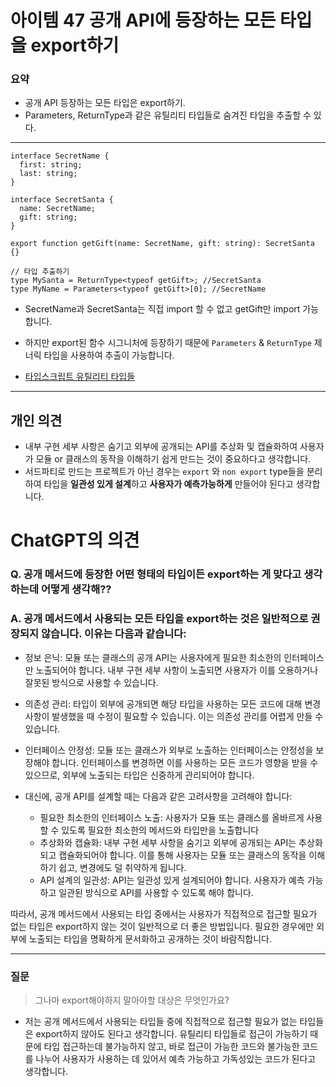# 아이템 47 공개 API에 등장하는 모든 타입을 export하기

### 요약

- 공개 API 등장하는 모든 타입은 export하기.
- Parameters, ReturnType과 같은 유틸리티 타입들로 숨겨진 타입을 추출할 수 있다.

---

```tsx
interface SecretName {
  first: string;
  last: string;
}

interface SecretSanta {
  name: SecretName;
  gift: string;
}

export function getGift(name: SecretName, gift: string): SecretSanta {}

// 타입 추출하기
type MySanta = ReturnType<typeof getGift>; //SecretSanta
type MyName = Parameters<typeof getGift>[0]; //SecretName
```

- SecretName과 SecretSanta는 직접 import 할 수 없고 getGift만 import 가능합니다.
- 하지만 export된 함수 시그니처에 등장하기 때문에 `Parameters` & `ReturnType` 제너릭 타입을 사용하여 추출이 가능합니다.

- [타입스크립트 유틸리티 타입들](https://www.typescriptlang.org/ko/docs/handbook/utility-types.html#returntypetype)

---

## 개인 의견

- 내부 구현 세부 사항은 숨기고 외부에 공개되는 API를 추상화 및 캡슐화하여 사용자가 모듈 or 클래스의 동작을 이해하기 쉽게 만드는 것이 중요하다고 생각합니다.
- 서드파티로 만드는 프로젝트가 아닌 경우는 `export` 와 `non export` type들을 분리하여 타입을 **일관성 있게 설계**하고 **사용자가 예측가능하게** 만들어야 된다고 생각합니다.

# ChatGPT의 의견

### Q. 공개 메서드에 등장한 어떤 형태의 타입이든 export하는 게 맞다고 생각하는데 어떻게 생각해??

### A. 공개 메서드에서 사용되는 모든 타입을 export하는 것은 일반적으로 권장되지 않습니다. 이유는 다음과 같습니다:

- 정보 은닉: 모듈 또는 클래스의 공개 API는 사용자에게 필요한 최소한의 인터페이스만 노출되어야 합니다. 내부 구현 세부 사항이 노출되면 사용자가 이를 오용하거나 잘못된 방식으로 사용할 수 있습니다.

- 의존성 관리: 타입이 외부에 공개되면 해당 타입을 사용하는 모든 코드에 대해 변경사항이 발생했을 때 수정이 필요할 수 있습니다. 이는 의존성 관리를 어렵게 만들 수 있습니다.

- 인터페이스 안정성: 모듈 또는 클래스가 외부로 노출하는 인터페이스는 안정성을 보장해야 합니다. 인터페이스를 변경하면 이를 사용하는 모든 코드가 영향을 받을 수 있으므로, 외부에 노출되는 타입은 신중하게 관리되어야 합니다.

- 대신에, 공개 API를 설계할 때는 다음과 같은 고려사항을 고려해야 합니다:

  - 필요한 최소한의 인터페이스 노출: 사용자가 모듈 또는 클래스를 올바르게 사용할 수 있도록 필요한 최소한의 메서드와 타입만을 노출합니다
  - 추상화와 캡슐화: 내부 구현 세부 사항을 숨기고 외부에 공개되는 API는 추상화되고 캡슐화되어야 합니다. 이를 통해 사용자는 모듈 또는 클래스의 동작을 이해하기 쉽고, 변경에도 덜 취약하게 됩니다.
  - API 설계의 일관성: API는 일관성 있게 설계되어야 합니다. 사용자가 예측 가능하고 일관된 방식으로 API를 사용할 수 있도록 해야 합니다.

따라서, 공개 메서드에서 사용되는 타입 중에서는 사용자가 직접적으로 접근할 필요가 없는 타입은 export하지 않는 것이 일반적으로 더 좋은 방법입니다. 필요한 경우에만 외부에 노출되는 타입을 명확하게 문서화하고 공개하는 것이 바람직합니다.

---

### 질문

> 그나마 export해야하지 말아야할 대상은 무엇인가요?

- 저는 공개 메서드에서 사용되는 타입들 중에 직접적으로 접근할 필요가 없는 타입들은 export하지 않아도 된다고 생각합니다. 유틸리티 타입들로 접근이 가능하기 때문에 타입 접근하는데 불가능하지 않고, 바로 접근이 가능한 코드와 불가능한 코드를 나누어 사용자가 사용하는 데 있어서 예측 가능하고 가독성있는 코드가 된다고 생각합니다.
